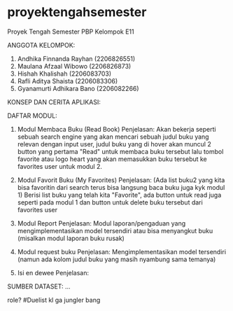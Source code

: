 # proyektengahsemester
Proyek Tengah Semester PBP Kelompok E11

ANGGOTA KELOMPOK:
1. Andhika Finnanda Rayhan (2206826551)
2. Maulana Afzaal Wibowo (2206826873)
3. Hishah Khalishah (2206083703)
4. Rafli Aditya Shaista (2206083306)
5. Gyanamurti Adhikara Bano (2206082266)

KONSEP DAN CERITA APLIKASI:




DAFTAR MODUL:

1. Modul Membaca Buku (Read Book)
Penjelasan: Akan bekerja seperti sebuah search engine yang akan mencari sebuah judul buku yang relevan dengan input user, judul buku yang di hover akan muncul 2 button yang pertama "Read" untuk membaca buku tersebut lalu tombol favorite atau logo heart yang akan memasukkan buku tersebut ke favorites user untuk modul 2.

2. Modul Favorit Buku (My Favorites)
Penjelasan: (Ada list buku2 yang kita bisa favoritin dari search terus bisa langsung baca buku juga kyk modul 1) Berisi list buku yang telah kita "Favorite", ada button untuk read juga seperti pada modul 1 dan button untuk delete buku tersebut dari favorites user

3. Modul Report
Penjelasan: Modul laporan/pengaduan yang mengimplementasikan model tersendiri atau bisa menyangkut buku (misalkan modul laporan buku rusak)

4. Modul request buku
Penjelasan: Mengimplementasikan model tersendiri (namun ada kolom judul buku yang masih nyambung sama temanya)

5. Isi en dewee
Penjelasan:


SUMBER DATASET:
...


role? #Duelist kl ga jungler bang
